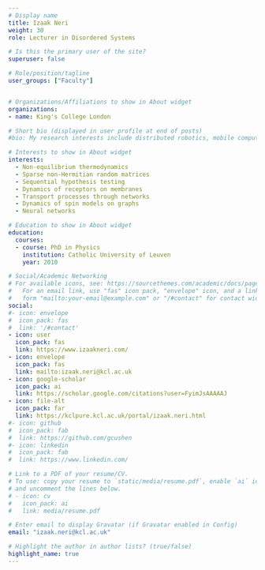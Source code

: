 ```yaml
---
# Display name
title: Izaak Neri
weight: 30
role: Lecturer in Disordered Systems

# Is this the primary user of the site?
superuser: false

# Role/position/tagline
user_groups: ["Faculty"]


# Organizations/Affiliations to show in About widget
organizations:
- name: King's College London

# Short bio (displayed in user profile at end of posts)
#bio: My research interests include distributed robotics, mobile computing and programmable matter.

# Interests to show in About widget
interests:
  - Non-equilibrium thermodynamics
  - Sparse non-Hermitian random matrices
  - Sequential hypothesis testing
  - Dynamics of receptors on membranes
  - Transport processes through networks
  - Dynamics of spin models on graphs
  - Neural networks

# Education to show in About widget
education:
  courses:
  - course: PhD in Physics
    institution: Catholic University of Leuven
    year: 2010

# Social/Academic Networking
# For available icons, see: https://sourcethemes.com/academic/docs/page-builder/#icons
#   For an email link, use "fas" icon pack, "envelope" icon, and a link in the
#   form "mailto:your-email@example.com" or "/#contact" for contact widget.
social:
#- icon: envelope
#  icon_pack: fas
#  link: '/#contact'
- icon: user
  icon_pack: fas
  link: https://www.izaakneri.com/
- icon: envelope
  icon_pack: fas
  link: mailto:izaak.neri@kcl.ac.uk
- icon: google-scholar
  icon_pack: ai
  link: https://scholar.google.com/citations?user=FyimJsAAAAAJ
- icon: file-alt
  icon_pack: far
  link: https://kclpure.kcl.ac.uk/portal/izaak.neri.html
#- icon: github
#  icon_pack: fab
#  link: https://github.com/gcushen
#- icon: linkedin
#  icon_pack: fab
#  link: https://www.linkedin.com/

# Link to a PDF of your resume/CV.
# To use: copy your resume to `static/media/resume.pdf`, enable `ai` icons in `params.toml`,
# and uncomment the lines below.
# - icon: cv
#   icon_pack: ai
#   link: media/resume.pdf

# Enter email to display Gravatar (if Gravatar enabled in Config)
email: "izaak.neri@kcl.ac.uk"

# Highlight the author in author lists? (true/false)
highlight_name: true
---
```


